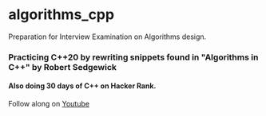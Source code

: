 # algorithms_cpp
Preparation for Interview Examination on Algorithms design. 
### Practicing C++20 by rewriting snippets found in "Algorithms in C++" by Robert Sedgewick 
#### Also doing 30 days of C++ on Hacker Rank.

Follow along on 
[Youtube](https://www.youtube.com/channel/UCcbxDmwEM90Lp6btB85keUQ/)